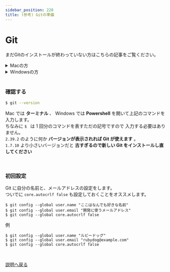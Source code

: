 ```yaml
---
sidebar_position: 220
title: (参考) Gitの準備
---
```


# Git

まだGitのインストールが終わっていない方はこちらの記事をご覧ください。

<details>
  <summary>Macの方</summary>
    <div>
      Macでは最初からGitが用意されているので準備は不要です。<br /> 
      ただし、まれに他のソフトの影響でエラーになることがあります。 エラー内容 xcrun: error: invalid active developer <br /> 
      このエラーが出たときは以下のコマンドで解決してください。 <br />
      xcode-select --install <br />
      質問に同意したあと、完了までしばらく時間がかかりますのでお待ちください。
    </div>
</details>

<details>
  <summary>Windowsの方</summary>
    <div>
      事前に準備をお願いします
      <img
        src={require('/dev/git-install-win.png').default}
        alt="Example banner"
      />
      <a href="https://gitforwindows.org/" class='linkbutton'>Windows版Gitをインストール</a>
    </div>
</details>

<br />

### 確認する

```ターミナル.sh
$ git --version
```

Mac では **ターミナル** 、 Windows では **Powershell** を開いて上記のコマンドを入力します。  
ちなみに `$ ` は 1 回分のコマンドを表すただの記号ですので 入力する必要はありません。  
`2.39.2` のように何か **バージョンが表示されれば Git が使えます** 。  
`1.7.10` より小さいバージョンだと **古すぎるので新しい Git をインストールし直してください**

<br />

### 初回設定

Git に自分の名前と、メールアドレスの設定をします。  
ついでに `core.autocrlf false` も設定しておくことをオススメします。

```
$ git config --global user.name "ここはなんでも好きな名前"
$ git config --global user.email "開発に使うメールアドレス"
$ git config --global core.autocrlf false
```

例

```
$ git config --global user.name "ルビードッグ"
$ git config --global user.email "rubydog@example.com"
$ git config --global core.autocrlf false
```

<br />

<a href="/docs-jp/deploy" class='linkbutton'>説明へ戻る</a>
